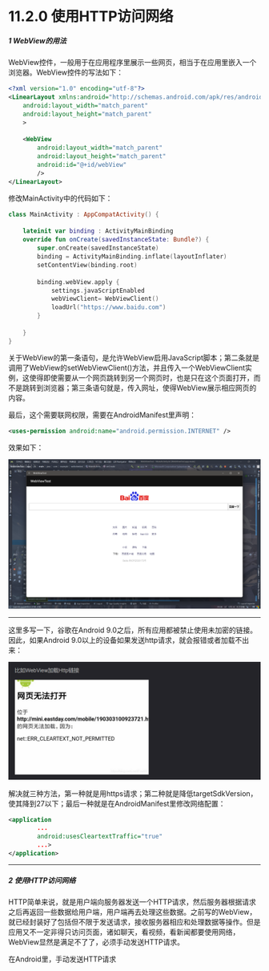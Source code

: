 # 11.2.0 使用HTTP访问网络

##### 1 WebView的用法

WebView控件，一般用于在应用程序里展示一些网页，相当于在应用里嵌入一个浏览器。WebView控件的写法如下：

```xml
<?xml version="1.0" encoding="utf-8"?>
<LinearLayout xmlns:android="http://schemas.android.com/apk/res/android"
    android:layout_width="match_parent"
    android:layout_height="match_parent"
    >
  
    <WebView
        android:layout_width="match_parent"
        android:layout_height="match_parent"
        android:id="@+id/webView"
        />
</LinearLayout>
```

修改MainActivity中的代码如下：

```kotlin
class MainActivity : AppCompatActivity() {

    lateinit var binding : ActivityMainBinding
    override fun onCreate(savedInstanceState: Bundle?) {
        super.onCreate(savedInstanceState)
        binding = ActivityMainBinding.inflate(layoutInflater)
        setContentView(binding.root)

        binding.webView.apply { 
            settings.javaScriptEnabled
            webViewClient= WebViewClient()
            loadUrl("https://www.baidu.com")
        }
  
    }
}
```

关于WebView的第一条语句，是允许WebView启用JavaScript脚本；第二条就是调用了WebView的setWebViewClient()方法，并且传入一个WebViewClient实例，这使得即使需要从一个网页跳转到另一个网页时，也是只在这个页面打开，而不是跳转到浏览器；第三条语句就是，传入网址，使得WebView展示相应网页的内容。

最后，这个需要联网权限，需要在AndroidManifest里声明：

```xml
<uses-permission android:name="android.permission.INTERNET" />
```

效果如下：

![1674390803686](image/11.2.0使用HTTP访问网络/1674390803686.png)

---

这里多写一下，谷歌在Android 9.0之后，所有应用都被禁止使用未加密的链接。因此，如果Android 9.0以上的设备如果发送http请求，就会报错或者加载不出来：

![1674391217433](image/11.2.0使用HTTP访问网络/1674391217433.png)

解决就三种方法，第一种就是用https请求；第二种就是降低targetSdkVersion，使其降到27以下；最后一种就是在AndroidManifest里修改网络配置：

```xml
<application
        ...
        android:usesCleartextTraffic="true"
        ...>
</application>
```

---

##### 2 使用HTTP访问网络

HTTP简单来说，就是用户端向服务器发送一个HTTP请求，然后服务器根据请求之后再返回一些数据给用户端，用户端再去处理这些数据。之前写的WebView，就已经封装好了包括但不限于发送请求，接收服务器相应和处理数据等操作。但是应用又不一定非得只访问页面，诸如聊天，看视频，看新闻都要使用网络，WebView显然是满足不了了，必须手动发送HTTP请求。

在Android里，手动发送HTTP请求
